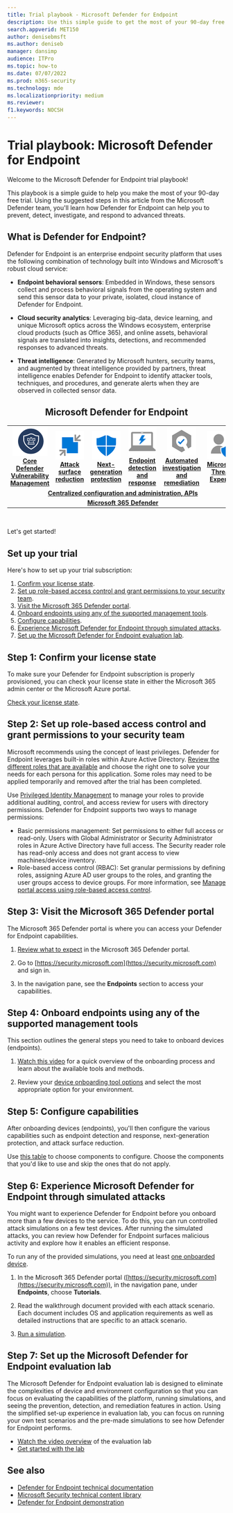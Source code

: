 ```yaml
---
title: Trial playbook - Microsoft Defender for Endpoint
description: Use this simple guide to get the most of your 90-day free trial. See how Defender for Endpoint can help prevent, detect, investigate, and respond to advanced threats.
search.appverid: MET150 
author: denisebmsft
ms.author: deniseb
manager: dansimp 
audience: ITPro
ms.topic: how-to
ms.date: 07/07/2022
ms.prod: m365-security
ms.technology: mde
ms.localizationpriority: medium
ms.reviewer: 
f1.keywords: NOCSH
---
```


# Trial playbook: Microsoft Defender for Endpoint

Welcome to the Microsoft Defender for Endpoint trial playbook!

This playbook is a simple guide to help you make the most of your 90-day free trial. Using the suggested steps in this article from the Microsoft Defender team, you'll learn how Defender for Endpoint can help you to prevent, detect, investigate, and respond to advanced threats.

## What is Defender for Endpoint?

Defender for Endpoint is an enterprise endpoint security platform that uses the following combination of technology built into Windows and Microsoft's robust cloud service: 

- **Endpoint behavioral sensors**: Embedded in Windows, these sensors collect and process behavioral signals from the operating system and send this sensor data to your private, isolated, cloud instance of Defender for Endpoint.

- **Cloud security analytics**: Leveraging big-data, device learning, and unique Microsoft optics across the Windows ecosystem, enterprise cloud products (such as Office 365), and online assets, behavioral signals are translated into insights, detections, and recommended responses to advanced threats.

- **Threat intelligence**: Generated by Microsoft hunters, security teams, and augmented by threat intelligence provided by partners, threat intelligence enables Defender for Endpoint to identify attacker tools, techniques, and procedures, and generate alerts when they are observed in collected sensor data.

<center><h2>Microsoft Defender for Endpoint</center></h2>
<table>
<tr>
<td><a href="microsoft-defender-endpoint.md#tvm"><center><img src="images/logo-mdvm.png" alt="Vulnerability Management"> <br><b> Core Defender Vulnerability Management</b></center></a></td>
<td><a href="microsoft-defender-endpoint.md#asr"><center><img src="images/asr-icon.png" alt="Attack surface reduction"><br><b>Attack surface reduction</b></center></a></td>
<td><center><a href="microsoft-defender-endpoint.md#ngp"><img src="images/ngp-icon.png" alt="Next-generation protection"><br> <b>Next-generation protection</b></a></center></td>
<td><center><a href="microsoft-defender-endpoint.md#edr"><img src="images/edr-icon.png" alt="Endpoint detection and response"><br> <b>Endpoint detection and response</b></a></center></td>
<td><center><a href="microsoft-defender-endpoint.md#ai"><img src="images/air-icon.png" alt="Automated investigation and remediation"><br> <b>Automated investigation and remediation</b></a></center></td>
<td><center><a href="microsoft-defender-endpoint.md#mte"><img src="images/mte-icon.png" alt="Microsoft Threat Experts"><br> <b>Microsoft Threat Experts</b></a></center></td>
</tr>
<tr>
<td colspan="7">
<a href="microsoft-defender-endpoint.md#apis"><center><b>Centralized configuration and administration, APIs</a></b></center></td>
</tr>
<tr>
<td colspan="7"><a href="microsoft-defender-endpoint.md#mtp"><center><b>Microsoft 365 Defender</a></center></b></td>
</tr>
</table>
<br>

Let's get started!

## Set up your trial

Here's how to set up your trial subscription:

1. [Confirm your license state](#step-1-confirm-your-license-state).
2. [Set up role-based access control and grant permissions to your security team](#step-2-set-up-role-based-access-control-and-grant-permissions-to-your-security-team).
3. [Visit the Microsoft 365 Defender portal](#step-3-visit-the-microsoft-365-defender-portal).
4. [Onboard endpoints using any of the supported management tools](#step-4-onboard-endpoints-using-any-of-the-supported-management-tools).
5. [Configure capabilities](#step-5-configure-capabilities).
6. [Experience Microsoft Defender for Endpoint through simulated attacks](#step-6-experience-microsoft-defender-for-endpoint-through-simulated-attacks).
7. [Set up the Microsoft Defender for Endpoint evaluation lab](#step-7-set-up-the-microsoft-defender-for-endpoint-evaluation-lab).

## Step 1: Confirm your license state

To make sure your Defender for Endpoint subscription is properly provisioned, you can check your license state in either the Microsoft 365 admin center or the Microsoft Azure portal.

[Check your license state](production-deployment.md#check-license-state).

## Step 2: Set up role-based access control and grant permissions to your security team

Microsoft recommends using the concept of least privileges. Defender for Endpoint leverages built-in roles within Azure Active Directory. [Review the different roles that are available](/azure/active-directory/roles/permissions-reference) and choose the right one to solve your needs for each persona for this application. Some roles may need to be applied temporarily and removed after the trial has been completed.

Use [Privileged Identity Management](/azure/active-directory/active-directory-privileged-identity-management-configure) to manage your roles to provide additional auditing, control, and access review for users with directory permissions.
Defender for Endpoint supports two ways to manage permissions:

- Basic permissions management: Set permissions to either full access or read-only. Users with Global Administrator or Security Administrator roles in Azure Active Directory have full access. The Security reader role has read-only access and does not grant access to view machines/device inventory.
- Role-based access control (RBAC): Set granular permissions by defining roles, assigning Azure AD user groups to the roles, and granting the user groups access to device groups. For more information, see [Manage portal access using role-based access control](rbac.md).

## Step 3: Visit the Microsoft 365 Defender portal

The Microsoft 365 Defender portal is where you can access your Defender for Endpoint capabilities.

1. [Review what to expect](../defender/microsoft-365-defender.md) in the Microsoft 365 Defender portal.

2. Go to [https://security.microsoft.com](https://security.microsoft.com) and sign in.

3. In the navigation pane, see the **Endpoints** section to access your capabilities. 

## Step 4: Onboard endpoints using any of the supported management tools 

This section outlines the general steps you need to take to onboard devices (endpoints).

1. [Watch this video](https://www.microsoft.com/videoplayer/embed/RE4bGqr) for a quick overview of the onboarding process and learn about the available tools and methods.

2. Review your [device onboarding tool options](onboarding.md) and select the most appropriate option for your environment. 

## Step 5: Configure capabilities 

After onboarding devices (endpoints), you'll then configure the various capabilities such as endpoint detection and response, next-generation protection, and attack surface reduction.

Use [this table](onboarding.md) to choose components to configure. Choose the components that you'd like to use and skip the ones that do not apply.

## Step 6: Experience Microsoft Defender for Endpoint through simulated attacks

You might want to experience Defender for Endpoint before you onboard more than a few devices to the service. To do this, you can run controlled attack simulations on a few test devices. After running the simulated attacks, you can review how Defender for Endpoint surfaces malicious activity and explore how it enables an efficient response.

To run any of the provided simulations, you need at least [one onboarded device](onboard-configure.md).

1. In the Microsoft 365 Defender portal ([https://security.microsoft.com](https://security.microsoft.com)), in the navigation pane, under **Endpoints**, choose **Tutorials**.

2. Read the walkthrough document provided with each attack scenario. Each document includes OS and application requirements as well as detailed instructions that are specific to an attack scenario.

3. [Run a simulation](attack-simulations.md).

## Step 7: Set up the Microsoft Defender for Endpoint evaluation lab   

The Microsoft Defender for Endpoint evaluation lab is designed to eliminate the complexities of device and environment configuration so that you can focus on evaluating the capabilities of the platform, running simulations, and seeing the prevention, detection, and remediation features in action. Using the simplified set-up experience in evaluation lab, you can focus on running your own test scenarios and the pre-made simulations to see how Defender for Endpoint performs.

- [Watch the video overview](https://www.microsoft.com/videoplayer/embed/RE4qLUM) of the evaluation lab
- [Get started with the lab](evaluation-lab.md) 


## See also

- [Defender for Endpoint technical documentation](microsoft-defender-endpoint.md)
- [Microsoft Security technical content library](https://www.microsoft.com/security/content-library/Home/Index)
- [Defender for Endpoint demonstration](https://cdx.transform.microsoft.com/experience-detail/d5eca65d-13a3-464d-9171-c24cf9dd6050)

